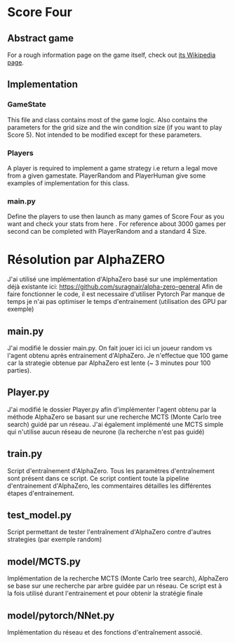 # Score Four 
## Abstract game
For a rough information page on the game itself, check out [its Wikipedia page](https://en.wikipedia.org/wiki/Score_Four).
## Implementation
### GameState
This file and class contains most of the game logic. Also contains the parameters for the grid size and the win condition size (if you want to play Score 5). Not intended to be modified except for these parameters.
### Players
A player is required to implement a game strategy i.e return a legal move from a given gamestate. PlayerRandom and PlayerHuman give some examples of implementation for this class.
### main.py
Define the players to use then launch as many games of Score Four as you want and check your stats from here .
For reference about 3000 games per second can be completed with PlayerRandom and a standard 4 Size.

# Résolution par AlphaZERO

J'ai utilisé une implémentation d'AlphaZero basé sur une implémentation déjà existante ici: https://github.com/suragnair/alpha-zero-general
Afin de faire fonctionner le code, il est necessaire d'utiliser Pytorch
Par manque de temps je n'ai pas optimiser le temps d'entrainement (utilisation des GPU par exemple)

## main.py
J'ai modifié le dossier main.py. On fait jouer ici ici un joueur random vs l'agent obtenu après entrainement d'AlphaZero.
Je n'effectue que 100 game car la strategie obtenue par AlphaZero est lente (~ 3 minutes pour 100 parties).

## Player.py
J'ai modifié le dossier Player.py afin d'implémenter l'agent obtenu par la méthode AlphaZero se basant sur une recherche MCTS (Monte Carlo tree search) guidé par un réseau.
J'ai également implémenté une MCTS simple qui n'utilise aucun réseau de neurone (la recherche n'est pas guidé)

## train.py
Script d'entraînement d'AlphaZero. Tous les paramètres d'entraînement sont présent dans ce script.
Ce script contient toute la pipeline d'entrainement d'AlphaZero, les commentaires détailles les différentes étapes d'entrainement.

## test_model.py
Script permettant de tester l'entraînement d'AlphaZero contre d'autres strategies (par exemple random)

## model/MCTS.py
Implémentation de la recherche MCTS (Monte Carlo tree search), AlphaZero se base sur une recherche par arbre guidée par un réseau.
Ce script est à la fois utilisé durant l'entrainement et pour obtenir la stratégie finale

## model/pytorch/NNet.py
Implémentation du réseau et des fonctions d'entraînement associé.


